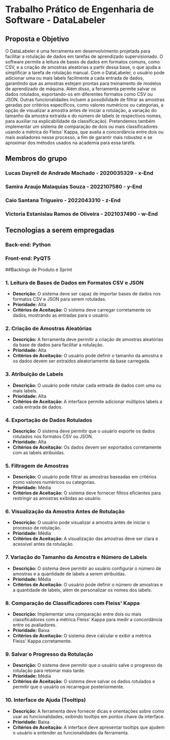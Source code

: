 # Trabalho Prático de Engenharia de Software - DataLabeler

## Proposta e Objetivo
O DataLabeler é uma ferramenta em desenvolvimento projetada para facilitar a rotulação de dados em tarefas de aprendizado supervisionado. O software permite a leitura de bases de dados em formatos comuns, como CSV, e a criação de amostras aleatórias a partir dessa base, o que ajuda a simplificar a tarefa de rotulação manual. Com o DataLabeler, o usuário pode adicionar uma ou mais labels facilmente a cada entrada de dados, garantindo que as amostras estejam prontas para treinamento de modelos de aprendizado de máquina. Além disso, a ferramenta permite salvar os dados rotulados, exportando-os em diferentes formatos como CSV ou JSON. Outras funcionalidades incluem a possibilidade de filtrar as amostras geradas por critérios específicos, como valores numéricos ou categorias, a opção de visualizar a amostra antes de iniciar a rotulação, a variação do tamanho da amostra extraída e do número de labels (e respectivos nomes, para auxiliar na explicabilidade da classificação). Pretendemos também implementar um sistema de comparação de dois ou mais classificadores usando a métrica do Fleiss' Kappa, que avalia a concordância entre dois ou mais avaliadores nesse processo, a fim de garantir mais robustez e se aproximar dos métodos usados na academia para essa tarefa.

## Membros do grupo
### Lucas Dayrell de Andrade Machado - 2020035329 - x-End
### Samira Araujo Malaquias Souza - 2022107580 - y-End
### Caio Santana Trigueiro - 2022043310 - z-End
### Victoria Estanislau Ramos de Oliveira - 2021037490 - w-End

## Tecnologias a serem empregadas
### Back-end: Python
### Front-end: PyQT5

##Backlogs de Produto e Sprint

### 1. Leitura de Bases de Dados em Formatos CSV e JSON
- **Descrição:** O sistema deve ser capaz de importar bases de dados nos formatos CSV e JSON para serem rotuladas.
- **Prioridade:** Alta
- **Critérios de Aceitação:** O sistema deve carregar corretamente os dados, mostrando as entradas para o usuário.

### 2. Criação de Amostras Aleatórias
- **Descrição:** A ferramenta deve permitir a criação de amostras aleatórias da base de dados para facilitar a rotulação.
- **Prioridade:** Alta
- **Critérios de Aceitação:** O usuário pode definir o tamanho da amostra e os dados devem ser extraídos aleatoriamente da base carregada.

### 3. Atribuição de Labels
- **Descrição:** O usuário pode rotular cada entrada de dados com uma ou mais labels.
- **Prioridade:** Alta
- **Critérios de Aceitação:** A interface permite adicionar múltiplos labels a cada entrada de dados.

### 4. Exportação de Dados Rotulados
- **Descrição:** O sistema deve permitir que o usuário exporte os dados rotulados nos formatos CSV ou JSON.
- **Prioridade:** Alta
- **Critérios de Aceitação:** Os dados devem ser exportados corretamente com as labels atribuídas.

### 5. Filtragem de Amostras
- **Descrição:** O usuário pode filtrar as amostras baseadas em critérios como valores numéricos ou categorias.
- **Prioridade:** Média
- **Critérios de Aceitação:** O sistema deve fornecer filtros eficientes para restringir as amostras exibidas ao usuário.

### 6. Visualização da Amostra Antes de Rotulação
- **Descrição:** O usuário pode visualizar a amostra antes de iniciar o processo de rotulação.
- **Prioridade:** Média
- **Critérios de Aceitação:** A visualização das amostras deve ser clara e acessível antes da rotulação.

### 7. Variação do Tamanho da Amostra e Número de Labels
- **Descrição:** O sistema deve permitir ao usuário configurar o número de amostras e a quantidade de labels a serem atribuídas.
- **Prioridade:** Média
- **Critérios de Aceitação:** O usuário pode definir o número de amostras e a quantidade de labels, além de personalizar os nomes dos labels.

### 8. Comparação de Classificadores com Fleiss' Kappa
- **Descrição:** Implementar uma comparação entre dois ou mais classificadores com a métrica Fleiss' Kappa para medir a concordância entre os avaliadores.
- **Prioridade:** Baixa
- **Critérios de Aceitação:** O sistema deve calcular e exibir a métrica Fleiss' Kappa corretamente.

### 9. Salvar o Progresso da Rotulação
- **Descrição:** O sistema deve permitir que o usuário salve o progresso da rotulação para retomar mais tarde.
- **Prioridade:** Média
- **Critérios de Aceitação:** O sistema deve salvar os dados rotulados e permitir que o usuário os recarregue posteriormente.

### 10. Interface de Ajuda (Tooltips)
- **Descrição:** A ferramenta deve fornecer dicas e orientações sobre como usar as funcionalidades, exibindo tooltips em pontos chave da interface.
- **Prioridade:** Baixa
- **Critérios de Aceitação:** A interface deve apresentar tooltips que ajudem o usuário a entender as funcionalidades da ferramenta.
